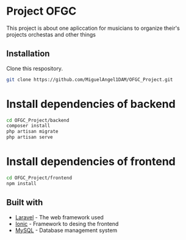 # Project OFGC

This project is about one apliccation for musicians to organize their's projects orchestas and other things

## Installation

Clone this respository.
```bash
git clone https://github.com/MiguelAngel1DAM/OFGC_Project.git
```

# Install dependencies of backend
```bash
cd OFGC_Project/backend
composer install
php artisan migrate
php artisan serve
```

# Install dependencies of frontend

```bash
cd OFGC_Project/frontend
npm install
```

## Built with
- [Laravel](https://laravel.com/) - The web framework used
- [Ionic](https://ionicframework.com/) - Framework to desing the frontend
- [MySQL](https://www.mysql.com/) - Database management system
